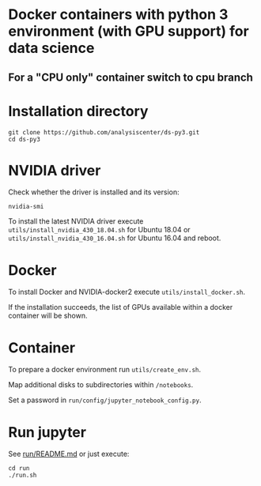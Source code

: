 # Docker containers with python 3 environment (with GPU support) for data science

## For a "CPU only" container switch to **cpu** branch


# Installation directory
```
git clone https://github.com/analysiscenter/ds-py3.git
cd ds-py3
```

# NVIDIA driver
Check whether the driver is installed and its version:
```
nvidia-smi
```

To install the latest NVIDIA driver execute `utils/install_nvidia_430_18.04.sh` for Ubuntu 18.04 or `utils/install_nvidia_430_16.04.sh` for Ubuntu 16.04 and reboot.

# Docker
To install Docker and NVIDIA-docker2 execute `utils/install_docker.sh`.

If the installation succeeds, the list of GPUs available within a docker container will be shown.


# Container
To prepare a docker environment run `utils/create_env.sh`.

Map additional disks to subdirectories within `/notebooks`.

Set a password in `run/config/jupyter_notebook_config.py`.


# Run jupyter
See [run/README.md](run/README.md) or just execute:
```
cd run
./run.sh
```

